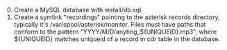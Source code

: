 0. Create a MySQL database with install/db.sql.
1. Create a symlink "recordings" pointing to the asterisk records directory,
typically it's /var/spool/asterisk/monitor.
Files must have paths that conform to the pattern "YYYY/M/D/anyting_${UNIQUEID}.mp3",
where ${UNIQUEID} matches uniqueid of a record in cdr table in the database.
